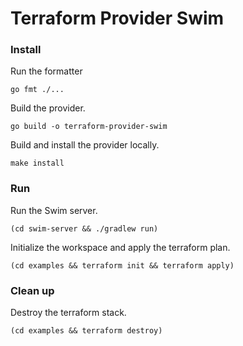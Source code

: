 # Terraform Provider Swim

### Install

Run the formatter
```shell
go fmt ./...
```

Build the provider.
```shell
go build -o terraform-provider-swim
```

Build and install the provider locally.
```shell
make install
```

### Run

Run the Swim server.
```shell
(cd swim-server && ./gradlew run)
```

Initialize the workspace and apply the terraform plan.
```shell
(cd examples && terraform init && terraform apply)
```

### Clean up
Destroy the terraform stack.
```shell
(cd examples && terraform destroy)
```